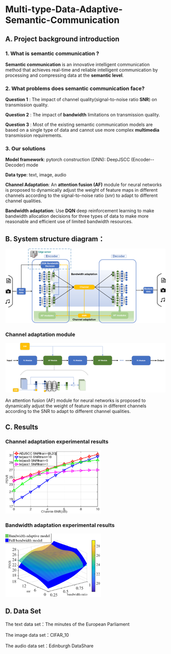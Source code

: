 # Multi-type-Data-Adaptive-Semantic-Communication

## A. Project background introduction

### 1. What is semantic communication ?

**Semantic communication** is an innovative intelligent communication method that achieves real-time and reliable intelligent communication by processing and compressing data at the **semantic level**.

### 2. What problems does semantic communication face?

**Question 1** : The impact of channel quality(signal-to-noise ratio **SNR**) on transmission quality.

**Question 2** : The impact of **bandwidth** limitations on transmission quality.

**Question 3** : Most of the existing semantic communication models are based on a single type of data and cannot use more complex **multimedia** transmission requirements.

### 3. Our solutions

**Model framework**: pytorch construction (DNN): DeepJSCC (Encoder--Decoder) mode

**Data type**: text, image, audio

**Channel Adaptation**: An **attention fusion (AF)** module for neural networks is proposed to dynamically adjust the weight of feature maps in different channels according to the signal-to-noise ratio (snr) to adapt to different channel qualities.

**Bandwidth adaptation**: Use **DQN** deep reinforcement learning to make bandwidth allocation decisions for three types of data to make more reasonable and efficient use of limited bandwidth resources.

## B. System structure diagram：

![](img/system.png)

### Channel adaptation module

![](img/AF.png)

An attention fusion (AF) module for neural networks is proposed to dynamically adjust the weight of feature maps in different channels according to the SNR to adapt to different channel qualities.

## C. Results

### Channel adaptation experimental results

<img src="img/result_ca.png" alt="result_ca" width="300" height="200">

### Bandwidth adaptation experimental results

<img src="img/result_ba.png" alt="result_ba" width="300" height="200">

## D. Data Set

The text data set：The minutes of the European Parliament

The image data set：CIFAR_10

The audio data set：Edinburgh DataShare
